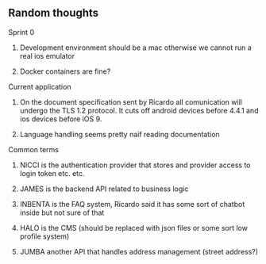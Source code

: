 Random thoughts
--


Sprint 0
1. Development environment should be a mac otherwise 
we cannot run a real ios emulator

2. Docker containers are fine?


Current application

1. On the document specification sent by Ricardo all comunication
will undergo the TLS 1.2 protocol. It cuts off android devices before 4.4.1
and ios devices before iOS 9.

2. Language handling seems pretty naif reading documentation


Common terms

1. NICCI is the authentication provider that stores and provider access
to login token etc. etc.

2. JAMES is the backend API related to business logic

3. INBENTA is the FAQ system, Ricardo said it has some sort of chatbot
inside but not sure of that

4. HALO is the CMS (should be replaced with json files or some 
sort low profile system)

5. JUMBA another API that handles address management (street address?) 
